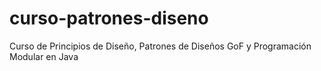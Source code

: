 # curso-patrones-diseno
Curso de Principios de Diseño, Patrones de Diseños GoF y Programación Modular en Java
